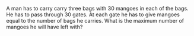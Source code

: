 A man has to carry carry three bags with 30 mangoes in each of the bags. He has to pass through 30 gates. 
At each gate he has to give mangoes equal to the number of bags he carries. What is the maximum number of mangoes he will have left with?
